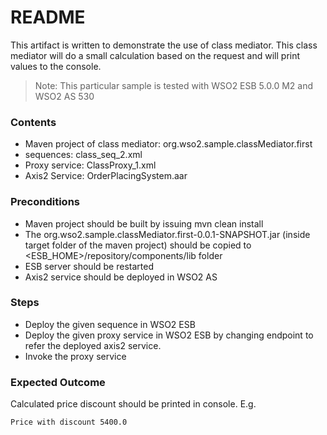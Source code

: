 # README

This artifact is written to demonstrate the use of class mediator. This class mediator will do a small calculation based on the request and will print values to the console.

> Note: This particular sample is tested with WSO2 ESB 5.0.0 M2 and WSO2 AS 530


### Contents 
  - Maven project of class mediator: org.wso2.sample.classMediator.first
  - sequences: class_seq_2.xml
  - Proxy service: ClassProxy_1.xml
  - Axis2 Service: OrderPlacingSystem.aar
  
### Preconditions
- Maven project should be built  by issuing mvn clean install
- The org.wso2.sample.classMediator.first-0.0.1-SNAPSHOT.jar (inside target folder of the maven project) should be copied to <ESB_HOME>/repository/components/lib folder
- ESB server should be restarted
- Axis2 service should be deployed in WSO2 AS

### Steps
- Deploy the given sequence in WSO2 ESB
- Deploy the given proxy service in WSO2 ESB by changing endpoint to refer the deployed axis2 service.
- Invoke the proxy service


### Expected Outcome
Calculated price discount should be printed in console. 
E.g.
```sh
Price with discount 5400.0
```
